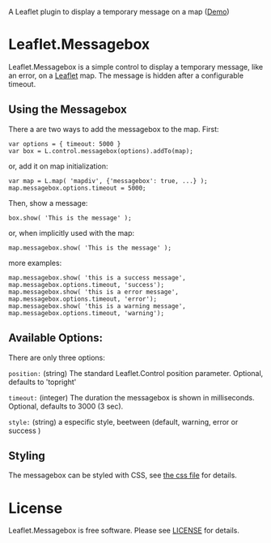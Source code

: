 A Leaflet plugin to display a temporary message on a map
([Demo](https://www.grendelman.net/leaflet/))

# Leaflet.Messagebox

Leaflet.Messagebox is a simple control to display a temporary message, like an
error, on a [Leaflet](http://leafletjs.com/) map. The message is hidden after
a configurable timeout.

## Using the Messagebox

There a are two ways to add the messagebox to the map. First:

    var options = { timeout: 5000 }
    var box = L.control.messagebox(options).addTo(map);

or, add it on map initialization:

    var map = L.map( 'mapdiv', {'messagebox': true, ...} );
    map.messagebox.options.timeout = 5000;

Then, show a message:

    box.show( 'This is the message' );

or, when implicitly used with the map:

    map.messagebox.show( 'This is the message' );
    
more examples:

	map.messagebox.show( 'this is a success message', map.messagebox.options.timeout, 'success');
	map.messagebox.show( 'this is a error message', map.messagebox.options.timeout, 'error');
	map.messagebox.show( 'this is a warning message', map.messagebox.options.timeout, 'warning');
	

## Available Options:

There are only three options:

`position:` (string) The standard Leaflet.Control position parameter. Optional, defaults to 'topright'

`timeout:` (integer) The duration the messagebox is shown in milliseconds. Optional, defaults to 3000 (3 sec).

`style:` (string) a especific style, beetween (default, warning, error or success )

## Styling ##

The messagebox can be styled with CSS, see [the css file]( leaflet-messagebox.css) for details.

# License

Leaflet.Messagebox is free software. Please see [LICENSE](LICENSE) for details.
